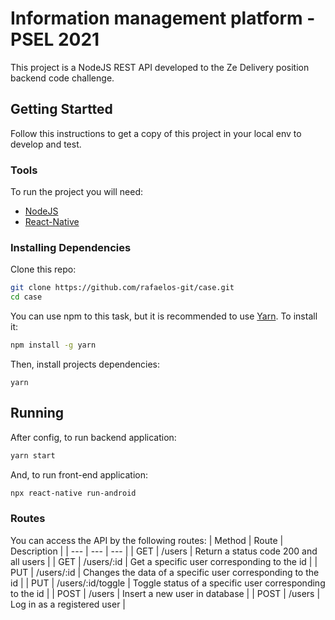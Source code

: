 # Information management platform - PSEL 2021

This project is a NodeJS REST API developed to the Ze Delivery position backend code challenge.

## Getting Startted
Follow this instructions to get a copy of this project in your local env to develop and test.

###  Tools
To run the project you will need:
- [NodeJS](https://nodejs.org/en/download/)
- [React-Native](https://reactnative.dev/docs/0.63/getting-started)

### Installing Dependencies
Clone this repo:
```sh
git clone https://github.com/rafaelos-git/case.git
cd case
```

You can use npm to this task, but it is recommended to use [Yarn](https://yarnpkg.com/). To install it:
```sh
npm install -g yarn
```

Then, install projects dependencies:
```
yarn
```

## Running
After config, to run backend application:
```sh
yarn start
```
And, to run front-end application:
```sh
npx react-native run-android
```

### Routes
You can access the API by the following routes:
| Method | Route | Description |
| --- | --- | --- |
| GET | /users | Return a status code 200 and all users |
| GET | /users/:id | Get a specific user corresponding to the id |
| PUT | /users/:id | Changes the data of a specific user corresponding to the id |
| PUT | /users/:id/toggle | Toggle status of a specific user corresponding to the id |
| POST | /users | Insert a new user in database |
| POST | /users | Log in as a registered user |
